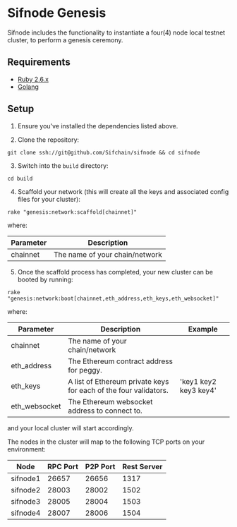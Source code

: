 # Sifnode Genesis

Sifnode includes the functionality to instantiate a four(4) node local testnet cluster, to perform a genesis ceremony.

## Requirements

- [Ruby 2.6.x](https://www.ruby-lang.org/en/documentation/installation/)
- [Golang](https://golang.org/doc/install)

## Setup

1. Ensure you've installed the dependencies listed above.

2. Clone the repository:

```
git clone ssh://git@github.com/Sifchain/sifnode && cd sifnode
```

3. Switch into the `build` directory:

```
cd build
```

4. Scaffold your network (this will create all the keys and associated config files for your cluster):

```
rake "genesis:network:scaffold[chainnet]"
```

where:

| Parameter | Description |
|-----------|-------------|
|chainnet | The name of your chain/network |


5. Once the scaffold process has completed, your new cluster can be booted by running:

```
rake "genesis:network:boot[chainnet,eth_address,eth_keys,eth_websocket]"
```

where:

| Parameter | Description | Example |
|-----------|-------------|---------|
| chainnet | The name of your chain/network | |
| eth_address | The Ethereum contract address for peggy. | |
| eth_keys | A list of Ethereum private keys for each of the four validators. | 'key1 key2 key3 key4' |
| eth_websocket | The Ethereum websocket address to connect to. | |

and your local cluster will start accordingly.

The nodes in the cluster will map to the following TCP ports on your environment:

| Node | RPC Port | P2P Port | Rest Server |
|------|----------|----------|-------------|
| sifnode1 | 26657 | 26656 | 1317 |
| sifnode2 | 28003 | 28002 | 1502 |
| sifnode3 | 28005 | 28004 | 1503 |
| sifnode4 | 28007 | 28006 | 1504 |
